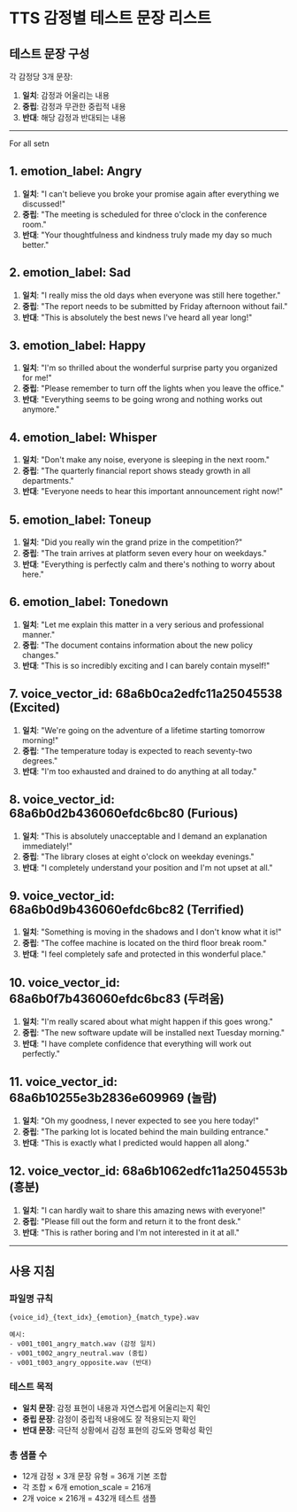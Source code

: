 
# TTS 감정별 테스트 문장 리스트

## 테스트 문장 구성
각 감정당 3개 문장:
1. **일치**: 감정과 어울리는 내용
2. **중립**: 감정과 무관한 중립적 내용
3. **반대**: 해당 감정과 반대되는 내용

---

For all setn

## 1. emotion_label: Angry
1. **일치**: "I can't believe you broke your promise again after everything we discussed!"
2. **중립**: "The meeting is scheduled for three o'clock in the conference room."
3. **반대**: "Your thoughtfulness and kindness truly made my day so much better."

## 2. emotion_label: Sad
1. **일치**: "I really miss the old days when everyone was still here together."
2. **중립**: "The report needs to be submitted by Friday afternoon without fail."
3. **반대**: "This is absolutely the best news I've heard all year long!"

## 3. emotion_label: Happy
1. **일치**: "I'm so thrilled about the wonderful surprise party you organized for me!"
2. **중립**: "Please remember to turn off the lights when you leave the office."
3. **반대**: "Everything seems to be going wrong and nothing works out anymore."

## 4. emotion_label: Whisper
1. **일치**: "Don't make any noise, everyone is sleeping in the next room."
2. **중립**: "The quarterly financial report shows steady growth in all departments."
3. **반대**: "Everyone needs to hear this important announcement right now!"

## 5. emotion_label: Toneup
1. **일치**: "Did you really win the grand prize in the competition?"
2. **중립**: "The train arrives at platform seven every hour on weekdays."
3. **반대**: "Everything is perfectly calm and there's nothing to worry about here."

## 6. emotion_label: Tonedown
1. **일치**: "Let me explain this matter in a very serious and professional manner."
2. **중립**: "The document contains information about the new policy changes."
3. **반대**: "This is so incredibly exciting and I can barely contain myself!"

## 7. voice_vector_id: 68a6b0ca2edfc11a25045538 (Excited)
1. **일치**: "We're going on the adventure of a lifetime starting tomorrow morning!"
2. **중립**: "The temperature today is expected to reach seventy-two degrees."
3. **반대**: "I'm too exhausted and drained to do anything at all today."

## 8. voice_vector_id: 68a6b0d2b436060efdc6bc80 (Furious)
1. **일치**: "This is absolutely unacceptable and I demand an explanation immediately!"
2. **중립**: "The library closes at eight o'clock on weekday evenings."
3. **반대**: "I completely understand your position and I'm not upset at all."

## 9. voice_vector_id: 68a6b0d9b436060efdc6bc82 (Terrified)
1. **일치**: "Something is moving in the shadows and I don't know what it is!"
2. **중립**: "The coffee machine is located on the third floor break room."
3. **반대**: "I feel completely safe and protected in this wonderful place."

## 10. voice_vector_id: 68a6b0f7b436060efdc6bc83 (두려움)
1. **일치**: "I'm really scared about what might happen if this goes wrong."
2. **중립**: "The new software update will be installed next Tuesday morning."
3. **반대**: "I have complete confidence that everything will work out perfectly."

## 11. voice_vector_id: 68a6b10255e3b2836e609969 (놀람)
1. **일치**: "Oh my goodness, I never expected to see you here today!"
2. **중립**: "The parking lot is located behind the main building entrance."
3. **반대**: "This is exactly what I predicted would happen all along."

## 12. voice_vector_id: 68a6b1062edfc11a2504553b (흥분)
1. **일치**: "I can hardly wait to share this amazing news with everyone!"
2. **중립**: "Please fill out the form and return it to the front desk."
3. **반대**: "This is rather boring and I'm not interested in it at all."

---

## 사용 지침

### 파일명 규칙
```
{voice_id}_{text_idx}_{emotion}_{match_type}.wav

예시:
- v001_t001_angry_match.wav (감정 일치)
- v001_t002_angry_neutral.wav (중립)
- v001_t003_angry_opposite.wav (반대)
```

### 테스트 목적
- **일치 문장**: 감정 표현이 내용과 자연스럽게 어울리는지 확인
- **중립 문장**: 감정이 중립적 내용에도 잘 적용되는지 확인
- **반대 문장**: 극단적 상황에서 감정 표현의 강도와 명확성 확인

### 총 샘플 수
- 12개 감정 × 3개 문장 유형 = 36개 기본 조합
- 각 조합 × 6개 emotion_scale = 216개
- 2개 voice × 216개 = 432개 테스트 샘플